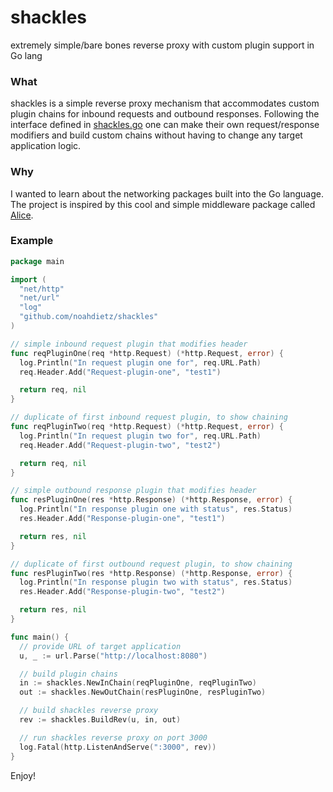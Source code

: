 # shackles
extremely simple/bare bones reverse proxy with custom plugin support in Go lang

### What
shackles is a simple reverse proxy mechanism that accommodates custom plugin chains for
inbound requests and outbound responses. Following the interface defined in [shackles.go](https://github.com/noahdietz/shackles/blob/master/shackles.go)
one can make their own request/response modifiers and build custom chains without having to
change any target application logic.

### Why
I wanted to learn about the networking packages built into the Go language. The project is inspired by
this cool and simple middleware package called [Alice](https://github.com/justinas/alice).

### Example
```go
package main

import (
  "net/http"
  "net/url"
  "log"
  "github.com/noahdietz/shackles"
)

// simple inbound request plugin that modifies header
func reqPluginOne(req *http.Request) (*http.Request, error) {
  log.Println("In request plugin one for", req.URL.Path)
  req.Header.Add("Request-plugin-one", "test1")

  return req, nil
}

// duplicate of first inbound request plugin, to show chaining
func reqPluginTwo(req *http.Request) (*http.Request, error) {
  log.Println("In request plugin two for", req.URL.Path)
  req.Header.Add("Request-plugin-two", "test2")

  return req, nil
}

// simple outbound response plugin that modifies header
func resPluginOne(res *http.Response) (*http.Response, error) {
  log.Println("In response plugin one with status", res.Status)
  res.Header.Add("Response-plugin-one", "test1")

  return res, nil
}

// duplicate of first outbound request plugin, to show chaining
func resPluginTwo(res *http.Response) (*http.Response, error) {
  log.Println("In response plugin two with status", res.Status)
  res.Header.Add("Response-plugin-two", "test2")

  return res, nil
}

func main() {
  // provide URL of target application
  u, _ := url.Parse("http://localhost:8080")

  // build plugin chains
  in := shackles.NewInChain(reqPluginOne, reqPluginTwo)
  out := shackles.NewOutChain(resPluginOne, resPluginTwo)

  // build shackles reverse proxy
  rev := shackles.BuildRev(u, in, out)

  // run shackles reverse proxy on port 3000
  log.Fatal(http.ListenAndServe(":3000", rev))
}
```

Enjoy!